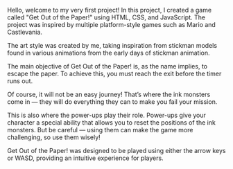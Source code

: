 Hello, welcome to my very first project!
In this project, I created a game called "Get Out of the Paper!" using HTML, CSS, and JavaScript. The project was inspired by multiple platform-style games such as Mario and Castlevania.

The art style was created by me, taking inspiration from stickman models found in various animations from the early days of stickman animation.

The main objective of Get Out of the Paper! is, as the name implies, to escape the paper. To achieve this, you must reach the exit before the timer runs out.

Of course, it will not be an easy journey! That’s where the ink monsters come in — they will do everything they can to make you fail your mission.

This is also where the power-ups play their role. Power-ups give your character a special ability that allows you to reset the positions of the ink monsters. But be careful — using them can make the game more challenging, so use them wisely!

Get Out of the Paper! was designed to be played using either the arrow keys or WASD, providing an intuitive experience for players.
